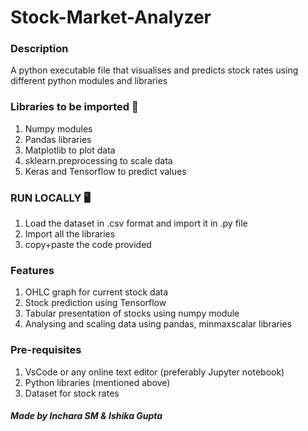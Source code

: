 # Stock-Market-Analyzer

### Description
A python executable file that visualises and predicts stock rates using different python modules and libraries

### Libraries to be imported 🧰
1. Numpy modules
2. Pandas libraries
3. Matplotlib to plot data 
4. sklearn.preprocessing to scale data
5. Keras and Tensorflow to predict values

### RUN LOCALLY 🖥️
1. Load the dataset in .csv format and import it in .py file
2. Import all the libraries
3. copy+paste the code provided

### Features
1. OHLC graph for current stock data
2. Stock prediction using Tensorflow
3. Tabular presentation of stocks using numpy module
4. Analysing and scaling data using pandas, minmaxscalar libraries

### Pre-requisites
1. VsCode or any online text editor (preferably Jupyter notebook)
2. Python libraries (mentioned above)
3. Dataset for stock rates

#### *Made by Inchara SM & Ishika Gupta*
